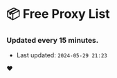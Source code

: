 # :package: Free Proxy List
### Updated every 15 minutes.

- Last updated: `2024-05-29 21:23`

:heart:

